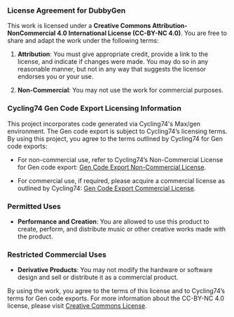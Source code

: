 ### License Agreement for DubbyGen

This work is licensed under a **Creative Commons Attribution-NonCommercial 4.0 International License (CC-BY-NC 4.0)**. You are free to share and adapt the work under the following terms:

1. **Attribution**: You must give appropriate credit, provide a link to the license, and indicate if changes were made. You may do so in any reasonable manner, but not in any way that suggests the licensor endorses you or your use.
   
2. **Non-Commercial**: You may not use the work for commercial purposes.

### Cycling74 Gen Code Export Licensing Information

This project incorporates code generated via Cycling74's Max/gen environment. The Gen code export is subject to Cycling74’s licensing terms. By using this project, you agree to the terms outlined by Cycling74 for Gen code exports:

- For non-commercial use, refer to Cycling74’s Non-Commercial License for Gen code export: [Gen Code Export Non-Commercial License](https://support.cycling74.com/hc/en-us/articles/360050779193-Gen-Code-Export-Licensing-FAQ#h_01FJZ5AEES8Y2AXRR4HNN8K0B4).
  
- For commercial use, if required, please acquire a commercial license as outlined by Cycling74: [Gen Code Export Commercial License](https://support.cycling74.com/hc/en-us/articles/360050779193-Gen-Code-Export-Licensing-FAQ#h_01FJZ5AEDL51AXWRD9XR1T6J8S).

### Permitted Uses

- **Performance and Creation**: You are allowed to use this product to create, perform, and distribute music or other creative works made with the product.

### Restricted Commercial Uses

- **Derivative Products**: You may not modify the hardware or software design and sell or distribute it as a commercial product.

By using the work, you agree to the terms of this license and to Cycling74’s terms for Gen code exports. For more information about the CC-BY-NC 4.0 license, please visit [Creative Commons License](https://creativecommons.org/licenses/by-nc/4.0/).
